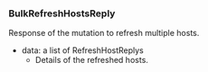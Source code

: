 ### BulkRefreshHostsReply
Response of the mutation to refresh multiple hosts.

- data: a list of RefreshHostReplys
  - Details of the refreshed hosts.
